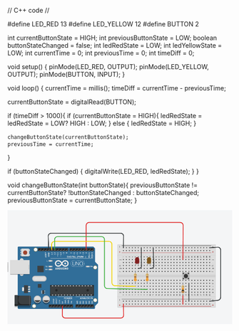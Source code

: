 // C++ code
//

#define LED_RED 13
#define LED_YELLOW 12
#define BUTTON 2

int currentButtonState = HIGH;
int previousButtonState = LOW;
boolean buttonStateChanged = false;
int ledRedState = LOW;
int ledYellowState = LOW;
int currentTime = 0;
int previousTime = 0;
int timeDiff = 0;

  
void setup()
{
  pinMode(LED_RED, OUTPUT);
  pinMode(LED_YELLOW, OUTPUT);
  pinMode(BUTTON, INPUT);
}

void loop()
{
  currentTime = millis();
  timeDiff = currentTime - previousTime;
  
  currentButtonState = digitalRead(BUTTON);
  
  if (timeDiff > 1000){
    if (currentButtonState = HIGH){
      ledRedState = ledRedState = LOW? HIGH : LOW;
    } else {
      ledRedState = HIGH;
    }
    
    changeButtonState(currentButtonState);
    previousTime = currentTime;
  }
  
  if (buttonStateChanged) {
    digitalWrite(LED_RED, ledRedState);
  }
}

void changeButtonState(int buttonState){
  previousButtonState != currentButtonState? !buttonStateChanged : buttonStateChanged;
  previousButtonState = currentButtonState;
}


![Toggled-Flasher-circuit](image.png)